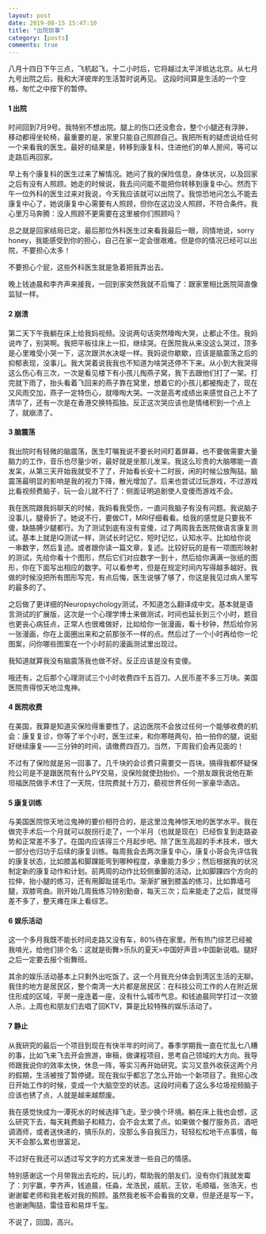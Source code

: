 ```yaml
---
layout: post
date: 2019-08-15 15:47:10
title: "出院琐事"
category: [posts]
comments: true
---
```


八月十四日下午三点，飞机起飞，十二小时后，它将越过太平洋抵达北京。从七月九号出院之后，我和大洋彼岸的生活暂时说再见。 这段时间算是生活的一个空格，匆忙之中按下的暂停。


<h4> 1 出院 </h4>
时间回到7月9号。我特别不想出院。腿上的伤口还没愈合，整个小腿还有浮肿，移动都得坐轮椅，最重要的是，家里只能自己照顾自己。我把所有的疑虑说给任何一个来看我的医生。最好的结果是，转移到康复科，住进他们的单人房间，等可以走路后再回家。

早上有个康复科的医生过来了解情况。她问了我的保险信息，身体状况，以及回家之后有没有人照顾。她走的时候说，我去问问能不能把你转移到康复中心。然而下午一位外科的医生过来对我说，今天我应该就可以出院了。我惊恐地问怎么不能去康复中心了，她说康复中心需要有人照顾，但你在这边没人照顾，不符合条件。我心里万马奔腾：没人照顾不更需要在这里被你们照顾吗？

总之就是回家结局已定。最后那位外科医生过来看我最后一眼，同情地说，sorry honey，我能感受到你的担心，自己在家一定会很艰难。但是你的情况已经可以出院，不要担心太多！

不要担心个屁，这些外科医生就是急着把我弄出去。

晚上钱迪晨和李齐声来接我，一回到家突然我就不后悔了：跟家里相比医院简直像监狱一样。
 

<h4> 2 崩溃 </h4>
第二天下午我躺在床上给我妈视频。没说两句话突然嚎啕大哭，止都止不住。我妈说咋了，别哭啊。我把平板往床上一扣，继续哭。在医院我从来没这么哭过，顶多是心里难受小哭一下，这次跟洪水决堤一样。我妈说你歇歇，应该是脑震荡之后的抑郁表现，没事儿。我大哭着说我我也不知道为啥哭还停不下来。从小到大我哭得这么伤心有三次，一次是看见楼下有小孩儿掏燕子窝，我下去跟他们打了一架。打完就下雨了，抬头看着飞回来的燕子靠在窝里，想着它的小孩儿都被掏走了，现在又风雨交加，燕子一定特伤心，就嚎啕大哭。一次是高考成绩出来感觉自己上不了清华了，还有一次是在香港交换特孤独。反正这次哭应该也是情绪积到一个点上了，就崩溃了。


<h4> 3 脑震荡 </h4>
我出院时有轻微的脑震荡，医生叮嘱我说不要长时间盯着屏幕，也不要做需要大量脑力的工作，音乐也尽量少听，最好就是坐那儿发呆。我这么珍贵的大脑哪能一直发呆，从第三天开始我就受不了了，开始看长安十二时辰，闲的时候公放陶喆。脑震荡最明显的影响是我的视力下降，散光增加了。后来也尝试过玩游戏，不过游戏比看视频费脑子，玩一会儿就不行了：侧面证明追剧使人变傻而游戏不会。

我在医院跟我妈聊天的时候，我妈看我受伤，一直问我脑子有没有问题。我说脑子没事儿，腿骨折了。她说不行，要做CT，MRI仔细看看。给我的感觉是只要我不傻，缺胳膊少腿都行。为了测试到底有没有变傻，过了两周我去医院做语言康复测试。基本上就是IQ测试一样，测试长时记忆，短时记忆，认知水平。比如给你说一串数字，然后复述。或者跟你读一篇文章，复述。比较好玩的是有一项图形映射的测试，先给你看十个图形，然后它们对应数字一到十，然后给你满满一张纸的图形，你在下面写出相应的数字。可以看参考，但是在规定时间内写得越多越好。我做的时候没把所有图形写完，有点后悔，医生说够了够了，你这是我见过病人里写的最多的了。

之后做了更详细的Neuropsychology测试，不知道怎么翻译成中文。基本就是语言测试的扩展版，这次是一个心理学博士来做测试，时间也延长到三个小时，题目也更丧心病狂点，正常人也很难做好，比如给你一张漫画，看十秒钟，然后给你另一张漫画，你在上面圈出来和之前那张不一样的点。然后过了一个小时再给你一坨图案，问你哪些图案在一个小时前的漫画测试里出现过。

我知道就算我没有脑震荡我也做不好。反正应该是没有变傻。

哦还有，之后那个心理测试三个小时收费四千五百刀。人民币差不多三万块。美国医院贵得惊天地泣鬼神。


<h4> 4 医院收费 </h4>
在美国，我算是知道买保险得重要性了。这边医院不会放过任何一个能够收费的机会：康复复诊，你等了半个小时，医生过来，和你寒暄两句，拍一拍你的腿，说挺好继续康复——三分钟的时间，请缴费四百刀。当然，下周我们会再见面的！

不过有了保险就是另一回事了。几千块的会诊费只需要交一百块。搞得我都怀疑保险公司是不是跟医院有什么PY交易，没保险就使劲抬价。一个朋友跟我说他在斯坦福医院做手术住了一天院，住院费就十万刀，藐视世界任何一家豪华酒店。


<h4> 5 康复训练 </h4>
与美国医院惊天地泣鬼神的要价相符合的，是这里泣鬼神惊天地的医学水平。我在做完手术后一个月就可以脱拐行走了，一个半月（也就是现在）已经恢复到走路姿势和正常差不多了。在国内应该得三个月起步吧。除了医生高超的手术技术，很大一部分也归功于后续的康复训练。每周我会去两次康复中心，康复小哥会先评估我的康复状态，比如膝盖和脚踝能弯到哪种程度，承重能力多少；然后根据我的状况制定新的康复动作和计划。前两周的动作比较侧重脚的活动，比如脚踝四个方向的拉伸，抬小腿的练习，还有用脚趾搓毛巾。渐渐扩展到膝盖的练习，比如靠墙弓腿，双膝弯曲。刚开始几周我练习特别勤奋，每天三次；后来能走了之后，就觉得差不多了，整天瘫在床上看综艺。


<h4> 6 娱乐活动 </h4>
这一个多月我既不能长时间走路又没有车，80%待在家里。所有热门综艺已经被我啃光，给他们排个名：这就是街舞>乐队的夏天>中国好声音>中国新说唱。腿好之后一定要去报个街舞班。

其余的娱乐活动基本上只剩外出吃饭了。这一个月我充分体会到湾区生活的无聊。我住的地方是居民区，整个南湾一大片都是居民区：在科技公司工作的人在附近居住形成的区域，平房一座连着一座，没有什么城市气息。和钱迪晨同学打过一次狼人杀，上周也和朋友们去唱了回KTV，算是比较特殊的娱乐活动了。


<h4> 7 静止 </h4>
从我研究的最后一个项目到现在有快半年的时间了。春季学期我一直在忙乱七八糟的事，比如飞来飞去开会旅游，审稿，做课程项目，思考自己领域的大方向。我导师跟我说你的效率太快，休息一阵，等实习再开始研究。实习又意外收获这两个月的假期，生活被按了暂停键。现在我似乎都忘了怎么开始一个新项目了。我担心改日开始工作的时候，变成一个大脑空空的状态。这段时间看了这么多垃圾视频脑子应该也锈了点，人就是越来越颓废。

我在感觉快成为一潭死水的时候选择飞走。至少换个环境。躺在床上我也会想，这么研究下去，每天耗费脑子和精力，会不会太累了点。如果做个餐厅服务员，酒吧调酒师，或者送快递的，搞乐队的，没那么多自我压力，轻轻松松地干点事情，每天不会那么累也很富足。

不过好在我还可以透过写文字的方式来发泄一些自己的情感。


特别感谢这一个月带我出去吃的，玩儿的，帮助我的朋友们，没有你们我就发霉了：刘宇赢，李齐声，钱迪晨，任淼，龙浩民，戚航，王钦，毛顺福，张浩天，也谢谢翟老师和我老板对我的照顾。虽然我老板不会看我的文章，但是还是写一下。也谢谢陶喆，雷佳音和易烊千玺。


不说了，回国，高兴。